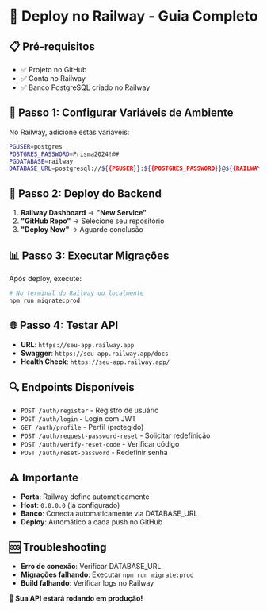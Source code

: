 # 🚀 Deploy no Railway - Guia Completo

## 📋 **Pré-requisitos**

- ✅ Projeto no GitHub
- ✅ Conta no Railway
- ✅ Banco PostgreSQL criado no Railway

## 🔧 **Passo 1: Configurar Variáveis de Ambiente**

No Railway, adicione estas variáveis:

```bash
PGUSER=postgres
POSTGRES_PASSWORD=Prisma2024!@#
PGDATABASE=railway
DATABASE_URL=postgresql://${{PGUSER}}:${{POSTGRES_PASSWORD}}@${{RAILWAY_TCP_PROXY_DOMAIN}}:${{RAILWAY_TCP_PROXY_PORT}}/${{PGDATABASE}}
```

## 🚀 **Passo 2: Deploy do Backend**

1. **Railway Dashboard** → **"New Service"**
2. **"GitHub Repo"** → Selecione seu repositório
3. **"Deploy Now"** → Aguarde conclusão

## 📊 **Passo 3: Executar Migrações**

Após deploy, execute:

```bash
# No terminal do Railway ou localmente
npm run migrate:prod
```

## 🌐 **Passo 4: Testar API**

- **URL**: `https://seu-app.railway.app`
- **Swagger**: `https://seu-app.railway.app/docs`
- **Health Check**: `https://seu-app.railway.app/`

## 🔍 **Endpoints Disponíveis**

- `POST /auth/register` - Registro de usuário
- `POST /auth/login` - Login com JWT
- `GET /auth/profile` - Perfil (protegido)
- `POST /auth/request-password-reset` - Solicitar redefinição
- `POST /auth/verify-reset-code` - Verificar código
- `POST /auth/reset-password` - Redefinir senha

## ⚠️ **Importante**

- **Porta**: Railway define automaticamente
- **Host**: `0.0.0.0` (já configurado)
- **Banco**: Conecta automaticamente via DATABASE_URL
- **Deploy**: Automático a cada push no GitHub

## 🆘 **Troubleshooting**

- **Erro de conexão**: Verificar DATABASE_URL
- **Migrações falhando**: Executar `npm run migrate:prod`
- **Build falhando**: Verificar logs no Railway

**🎉 Sua API estará rodando em produção!**
